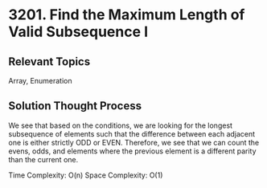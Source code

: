 # 3201. Find the Maximum Length of Valid Subsequence I
## Relevant Topics
Array, Enumeration

## Solution Thought Process
We see that based on the conditions, we are looking for the longest subsequence of elements such that the difference between each adjacent one is either strictly ODD or EVEN. Therefore, we see that we can count the evens, odds, and elements where the previous element is a different parity than the current one.

Time Complexity: O(n)
Space Complexity: O(1)